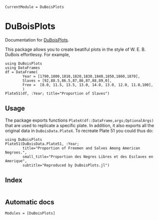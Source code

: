 ```@meta
CurrentModule = DuBoisPlots
```

# DuBoisPlots

Documentation for [DuBoisPlots](https://github.com/eirikbrandsaas/DuBoisPlots.jl).

This package allows you to create beatiful plots in the style of W. E. B. DuBois effortlessy. For example,

```@example 1
using DuBoisPlots
using DataFrames
df = DataFrame(
        Year = [1790,1800,1810,1820,1830,1840,1850,1860,1870],
        Slaves = [92,88.5,86.5,87,86,87,88,89,0],
        Free =  [8.0, 11.5, 13.5, 13.0, 14.0, 13.0, 12.0, 11.0,100],
        )
Plate51(df, :Year; title="Proportion of Slaves")
```
## Usage
The package exports functions `PlateX(df::DataFrame,args;OptionalArgs)` that are used to replicate a specific plate. In addition, it also exports all the original data in `DuBoisData.PlateX`. To recreate Plate 51 you could thus do:
```@example 2
using DuBoisPlots
Plate51(DuBoisData.Plate51, :Year; 
        title="Proportion of Freemen and Salves Among American Negroes.",
        small_title="Proportion des Negres Libres et des Esclaves en Amerique",
        subtitle="Reproduced by DuBoisPlots.jl")
```

## Index
```@index
```

## Automatic docs

```@autodocs
Modules = [DuBoisPlots]
```
